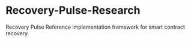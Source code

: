 # Recovery-Pulse-Research
Recovery Pulse Reference implementation framework for smart contract recovery.
